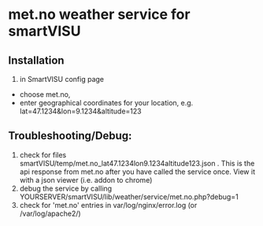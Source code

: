 # met.no weather service for smartVISU

## Installation
1. in SmartVISU config page 
- choose met.no, 
- enter geographical coordinates for your location, e.g.  lat=47.1234&lon=9.1234&altitude=123

## Troubleshooting/Debug:
1. check for files smartVISU/temp/met.no_lat47.1234lon9.1234altitude123.json .
	This is the api response from met.no after you have called the service once. 
	View it with a json viewer (i.e. addon to chrome)
2. debug the service by calling YOURSERVER/smartVISU/lib/weather/service/met.no.php?debug=1
3. check for 'met.no' entries in var/log/nginx/error.log (or /var/log/apache2/)
